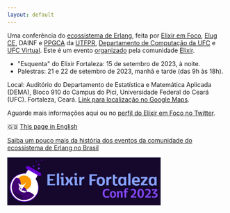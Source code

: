 ```yaml
---
layout: default
---
```



Uma conferência do [ecossistema de Erlang](https://erlef.org/), feita por [Elixir em Foco](http://elixiremfoco.com), [Elug CE](https://elug-ce.github.io/), DAINF e [PPGCA](https://ppgca.ct.utfpr.edu.br/) da [UTFPR](https://ppgca.ct.utfpr.edu.br/), [Departamento de Computação da UFC](https://dc.ufc.br/pt/) e [UFC Virtual](https://virtual.ufc.br/). Este é um evento [organizado](./organizacao.md) pela comunidade [Elixir](https://elixir-lang.org/).

- "Esquenta" do Elixir Fortaleza: 15 de setembro de 2023, à noite.
- Palestras: 21 e 22 de setembro de 2023, manhã e tarde (das 9h às 18h).

Local: Auditório do Departamento de Estatística e Matemática Aplicada (DEMA), Bloco 910 do Campus do Pici, Universidade Federal do Ceará (UFC). Fortaleza, Ceará. [Link para localização no Google Maps](https://maps.app.goo.gl/NaYqoxgS12xayjAq8).

Aguarde mais informações aqui ou no [perfil do Elixir em Foco no Twitter](https://twitter.com/elixiremfoco).

🇬🇧 [This page in English](http://elixiremfoco.github.io/elixirfortaleza/index_en)



[Saiba um pouco mais da história dos eventos da comunidade do ecossistema de Erlang no Brasil](./historia.md)

<img src="./images/ArteCharleno.jpeg" width="70%">


<!-- <img src="./images/Fortaleza.jpg" width="70%"> -->

